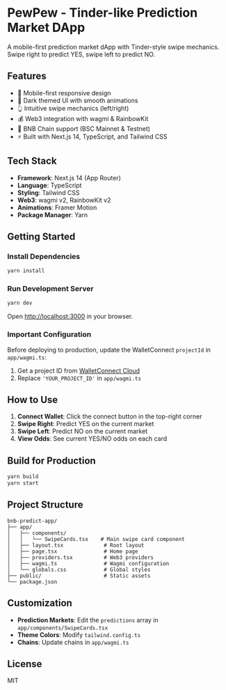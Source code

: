 # PewPew - Tinder-like Prediction Market DApp

A mobile-first prediction market dApp with Tinder-style swipe mechanics. Swipe right to predict YES, swipe left to predict NO.

## Features

- 📱 Mobile-first responsive design
- 🎨 Dark themed UI with smooth animations
- 👆 Intuitive swipe mechanics (left/right)
- 💰 Web3 integration with wagmi & RainbowKit
- 🔗 BNB Chain support (BSC Mainnet & Testnet)
- ⚡ Built with Next.js 14, TypeScript, and Tailwind CSS

## Tech Stack

- **Framework**: Next.js 14 (App Router)
- **Language**: TypeScript
- **Styling**: Tailwind CSS
- **Web3**: wagmi v2, RainbowKit v2
- **Animations**: Framer Motion
- **Package Manager**: Yarn

## Getting Started

### Install Dependencies

```bash
yarn install
```

### Run Development Server

```bash
yarn dev
```

Open [http://localhost:3000](http://localhost:3000) in your browser.

### Important Configuration

Before deploying to production, update the WalletConnect `projectId` in `app/wagmi.ts`:

1. Get a project ID from [WalletConnect Cloud](https://cloud.walletconnect.com/)
2. Replace `'YOUR_PROJECT_ID'` in `app/wagmi.ts`

## How to Use

1. **Connect Wallet**: Click the connect button in the top-right corner
2. **Swipe Right**: Predict YES on the current market
3. **Swipe Left**: Predict NO on the current market
4. **View Odds**: See current YES/NO odds on each card

## Build for Production

```bash
yarn build
yarn start
```

## Project Structure

```
bnb-predict-app/
├── app/
│   ├── components/
│   │   └── SwipeCards.tsx    # Main swipe card component
│   ├── layout.tsx             # Root layout
│   ├── page.tsx               # Home page
│   ├── providers.tsx          # Web3 providers
│   ├── wagmi.ts               # Wagmi configuration
│   └── globals.css            # Global styles
├── public/                    # Static assets
└── package.json
```

## Customization

- **Prediction Markets**: Edit the `predictions` array in `app/components/SwipeCards.tsx`
- **Theme Colors**: Modify `tailwind.config.ts`
- **Chains**: Update chains in `app/wagmi.ts`

## License

MIT

